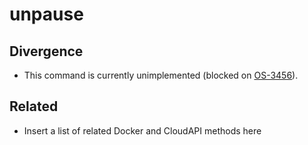 # unpause

## Divergence

- This command is currently unimplemented (blocked on [OS-3456](https://smartos.org/bugview/OS-3456)).

## Related

- Insert a list of related Docker and CloudAPI methods here
